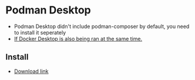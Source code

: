# Podman Desktop
- Podman Desktop didn't include podman-composer by default, you need to install it seperately
- [If Docker Desktop is also being ran at the same time.](https://podman-desktop.io/docs/troubleshooting/troubleshooting-podman#warning-about-docker-compatibility-mode)
## Install  
- [Download link](https://podman-desktop.io/downloads)
